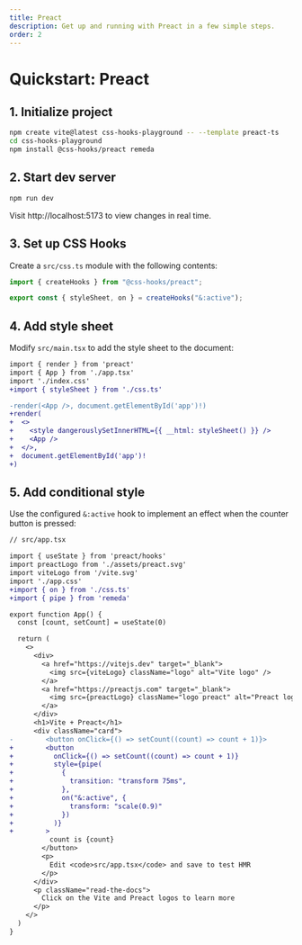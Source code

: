 ```yaml
---
title: Preact
description: Get up and running with Preact in a few simple steps.
order: 2
---
```


# Quickstart: Preact

## 1. Initialize project

```bash
npm create vite@latest css-hooks-playground -- --template preact-ts
cd css-hooks-playground
npm install @css-hooks/preact remeda
```

## 2. Start dev server

```bash
npm run dev
```

Visit http://localhost:5173 to view changes in real time.

## 3. Set up CSS Hooks

Create a `src/css.ts` module with the following contents:

```typescript
import { createHooks } from "@css-hooks/preact";

export const { styleSheet, on } = createHooks("&:active");
```

## 4. Add style sheet

Modify `src/main.tsx` to add the style sheet to the document:

<!-- prettier-ignore-start -->

```diff
import { render } from 'preact'
import { App } from './app.tsx'
import './index.css'
+import { styleSheet } from './css.ts'

-render(<App />, document.getElementById('app')!)
+render(
+  <>
+    <style dangerouslySetInnerHTML={{ __html: styleSheet() }} />
+    <App />
+  </>,
+  document.getElementById('app')!
+)
```

<!-- prettier-ignore-end -->

## 5. Add conditional style

Use the configured `&:active` hook to implement an effect when the counter
button is pressed:

<!-- prettier-ignore-start -->

```diff
// src/app.tsx

import { useState } from 'preact/hooks'
import preactLogo from './assets/preact.svg'
import viteLogo from '/vite.svg'
import './app.css'
+import { on } from './css.ts'
+import { pipe } from 'remeda'

export function App() {
  const [count, setCount] = useState(0)

  return (
    <>
      <div>
        <a href="https://vitejs.dev" target="_blank">
          <img src={viteLogo} className="logo" alt="Vite logo" />
        </a>
        <a href="https://preactjs.com" target="_blank">
          <img src={preactLogo} className="logo preact" alt="Preact logo" />
        </a>
      </div>
      <h1>Vite + Preact</h1>
      <div className="card">
-        <button onClick={() => setCount((count) => count + 1)}>
+        <button
+          onClick={() => setCount((count) => count + 1)}
+          style={pipe(
+            {
+              transition: "transform 75ms",
+            },
+            on("&:active", {
+              transform: "scale(0.9)"
+            })
+          )}
+        >
          count is {count}
        </button>
        <p>
          Edit <code>src/app.tsx</code> and save to test HMR
        </p>
      </div>
      <p className="read-the-docs">
        Click on the Vite and Preact logos to learn more
      </p>
    </>
  )
}
```

<!-- prettier-ignore-end -->
